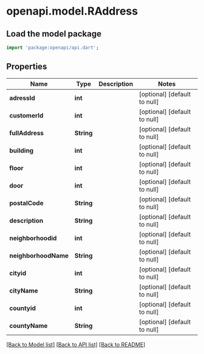 # openapi.model.RAddress

## Load the model package
```dart
import 'package:openapi/api.dart';
```

## Properties
Name | Type | Description | Notes
------------ | ------------- | ------------- | -------------
**adressId** | **int** |  | [optional] [default to null]
**customerId** | **int** |  | [optional] [default to null]
**fullAddress** | **String** |  | [optional] [default to null]
**building** | **int** |  | [optional] [default to null]
**floor** | **int** |  | [optional] [default to null]
**door** | **int** |  | [optional] [default to null]
**postalCode** | **String** |  | [optional] [default to null]
**description** | **String** |  | [optional] [default to null]
**neighborhoodid** | **int** |  | [optional] [default to null]
**neighborhoodName** | **String** |  | [optional] [default to null]
**cityid** | **int** |  | [optional] [default to null]
**cityName** | **String** |  | [optional] [default to null]
**countyid** | **int** |  | [optional] [default to null]
**countyName** | **String** |  | [optional] [default to null]

[[Back to Model list]](../README.md#documentation-for-models) [[Back to API list]](../README.md#documentation-for-api-endpoints) [[Back to README]](../README.md)



